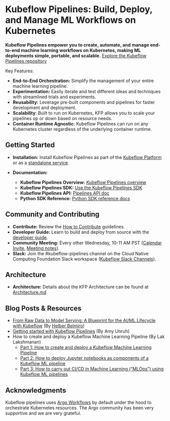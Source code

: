 # Kubeflow Pipelines: Build, Deploy, and Manage ML Workflows on Kubernetes

**Kubeflow Pipelines empower you to create, automate, and manage end-to-end machine learning workflows on Kubernetes, making ML deployments simple, portable, and scalable.**  [Explore the Kubeflow Pipelines repository](https://github.com/kubeflow/pipelines)

Key Features:

*   **End-to-End Orchestration:** Simplify the management of your entire machine learning pipeline.
*   **Experimentation:** Easily iterate and test different ideas and techniques with streamlined trials and experiments.
*   **Reusability:**  Leverage pre-built components and pipelines for faster development and deployment.
*   **Scalability**: Built to run on Kubernetes, KFP allows you to scale your pipelines up or down based on resource needs.
*   **Container Runtime Agnostic**:  Kubeflow Pipelines can run on any Kubernetes cluster regardless of the underlying container runtime.

## Getting Started

*   **Installation:**  Install Kubeflow Pipelines as part of the [Kubeflow Platform](https://www.kubeflow.org/docs/started/installing-kubeflow/#kubeflow-platform) or as a [standalone service](https://www.kubeflow.org/docs/components/pipelines/operator-guides/installation/).

*   **Documentation:**
    *   **Kubeflow Pipelines Overview:** [Kubeflow Pipelines overview](https://www.kubeflow.org/docs/components/pipelines/overview/)
    *   **Kubeflow Pipelines SDK:** [Use the Kubeflow Pipelines SDK](https://kubeflow-pipelines.readthedocs.io/en/stable/)
    *   **Kubeflow Pipelines API:** [Pipelines API doc](https://www.kubeflow.org/docs/components/pipelines/reference/api/kubeflow-pipeline-api-spec/)
    *   **Python SDK Reference:** [Python SDK reference docs](https://kubeflow-pipelines.readthedocs.io/en/stable/)

## Community and Contributing

*   **Contribute:** Review the [How to Contribute](./CONTRIBUTING.md) guidelines.
*   **Developer Guide:** Learn to build and deploy from source with the [developer guide](./developer_guide.md).
*   **Community Meeting:** Every other Wednesday, 10-11 AM PST ([Calendar Invite](https://calendar.google.com/event?action=TEMPLATE&tmeid=NTdoNG5uMDBtcnJlYmdlOWt1c2lkY25jdmlfMjAxOTExMTNUMTgwMDAwWiBqZXNzaWV6aHVAZ29vZ2xlLmNvbQ&tmsrc=jessiezhu%40google.com&scp=ALL), [Meeting notes](http://bit.ly/kfp-meeting-notes)).
*   **Slack:** Join the #kubeflow-pipelines channel on the Cloud Native Computing Foundation Slack workspace ([Kubeflow Slack Channels](https://www.kubeflow.org/docs/about/community/#kubeflow-slack-channels)).

## Architecture

*   **Architecture:** Details about the KFP Architecture can be found at [Architecture.md](docs/Architecture.md)

## Blog Posts & Resources

*   [From Raw Data to Model Serving: A Blueprint for the AI/ML Lifecycle with Kubeflow](https://blog.kubeflow.org/fraud-detection-e2e/) (By [Helber Belmiro](https://github.com/hbelmiro))
*   [Getting started with Kubeflow Pipelines](https://cloud.google.com/blog/products/ai-machine-learning/getting-started-kubeflow-pipelines) (By Amy Unruh)
*   How to create and deploy a Kubeflow Machine Learning Pipeline (By Lak Lakshmanan)
    *   [Part 1: How to create and deploy a Kubeflow Machine Learning Pipeline](https://medium.com/data-science/how-to-create-and-deploy-a-kubeflow-machine-learning-pipeline-part-1-efea7a4b650f)
    *   [Part 2: How to deploy Jupyter notebooks as components of a Kubeflow ML pipeline](https://medium.com/data-science/how-to-deploy-jupyter-notebooks-as-components-of-a-kubeflow-ml-pipeline-part-2-b1df77f4e5b3)
    *   [Part 3: How to carry out CI/CD in Machine Learning (“MLOps”) using Kubeflow ML pipelines](https://medium.com/google-cloud/how-to-carry-out-ci-cd-in-machine-learning-mlops-using-kubeflow-ml-pipelines-part-3-bdaf68082112)

## Acknowledgments

Kubeflow pipelines uses [Argo Workflows](https://github.com/argoproj/argo-workflows) by default under the hood to orchestrate Kubernetes resources. The Argo community has been very supportive and we are very grateful.